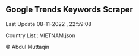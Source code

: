 

## Google Trends Keywords Scraper 
 
Last Update 08-11-2022 , 22:59:08

Country List :
VIETNAM.json



© Abdul Muttaqin 
